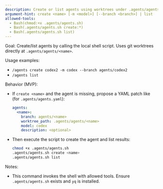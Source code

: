 ```yaml
---
description: Create or list agents using worktrees under .agents/agents; runs the shell script
argument-hint: create <name> [-m <model>] [--branch <branch>] | list
allowed-tools:
  - Bash(chmod:+x .agents/agents.sh)
  - Bash(.agents/agents.sh create:*)
  - Bash(.agents/agents.sh list)
---
```


Goal: Create/list agents by calling the local shell script. Uses git worktrees directly at `.agents/agents/<name>`.

Usage examples:
- `/agents create codex2 -m codex --branch agents/codex2`
- `/agents list`

Behavior (MVP):
- If `create <name>` and the agent is missing, propose a YAML patch like (for `.agents/agents.yaml`):
  ```yaml
  agents:
    <name>:
      branch: agents/<name>
      worktree_path: .agents/agents/<name>
      model: codex
      description: <optional>
  ```
- Then execute the script to create the agent and list results:
  ```bash
  chmod +x .agents/agents.sh
  .agents/agents.sh create <name>
  .agents/agents.sh list
  ```

Notes:
- This command invokes the shell with allowed tools. Ensure `.agents/agents.sh` exists and `yq` is installed.
